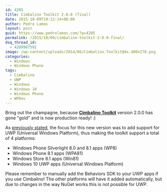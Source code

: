 ```yaml
---
id: 4205
title: Cimbalino Toolkit 2.0.0 (final)
date: 2015-10-09T19:12:14+00:00
author: Pedro Lamas
layout: post
guid: https://www.pedrolamas.com/?p=4205
permalink: /2015/10/09/cimbalino-toolkit-2-0-0-final/
dsq_thread_id:
  - 4209987591
image: /wp-content/uploads/2014/06/Cimbalino.Toolkit@4x-400x270.png
categories:
  - Windows
  - Windows Phone
tags:
  - Cimbalino
  - UWP
  - Windows
  - Windows 10
  - Windows Phone
  - WPDev
---
```

Bring out the champagne, because [**Cimbalino Toolkit**](http://cimbalino.org/) version 2.0.0 has gone "gold" and is now production ready! :)

As [previously stated](https://www.pedrolamas.com/2015/07/31/cimbalino-toolkit-2-0-0-beta1/), the focus for this new version was to add support for UWP (Universal Windows Platform), thus making the toolkit support a total of 4 platforms:

 * Windows Phone Silverlight 8.0 and 8.1 apps (WP8)
 * Windows Phone 8.1 apps (WPA81)
 * Windows Store 8.1 apps (Win81)
 * Windows 10 UWP apps (Universal Windows Platform)

Please remember to manually add the Behaviors SDK to your UWP apps if you use Cimbalino! The other platforms will have it added automatically, but due to changes in the way NuGet works this is not possible for UWP.